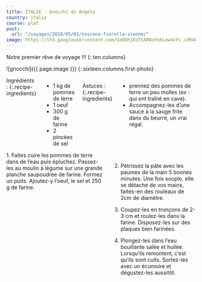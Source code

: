 ```yaml
---
title: ITALIE - Gnocchi di Angela
country: italie
course: plat
post:
  url: "/voyages/2018/05/01/toscane-fiorella-sienne/"
image: https://lh3.googleusercontent.com/Ua9Uhj8zTSARBcFekLew4cFc_cdR4Gmo9G8rzL7cDZ_fTX7YncXgS-_6urQ8HtEHSyq09VOk2-wMiA2MNCDNABYRK7zGANzNx4Ipws38-kL6Z6XQ1BBBESHB0cVOlbwQWPHAOEiO4_ROQBQuwPwfLhA8B4Mr8Ezfg1dhU7V5dG8LBxJyw7sW1IkeDvGI2F14scLBXO1Rdi9yIyUnUQ_aAQFstHSgm1iuMdyxHMX1eqRSMNzGbZ867b-qUY8eCQ0dBc80WhWfgCeIRPQaL02dmRi3kxJqYBp7-6e_Agn76t6H9fmPS0eLntx5fCMnYehCD3n2otvZm6ytE_EGcY4UuEJcChUszGxSPZTd-7ySf5AEuzuqw4uWdIOHDTZcnlkSFnUAykkRtwmJas8t-rinuSZcm-ubaJrfCrLvNnrUqABrYJ3mPIW7R8YkwXHuFUB8avlj8NtB5aNVCV0l0hi8VjbD5IEjD6KwfYatb3JHaUjZv6lA2onq9MwNXGEgvbf2xhR2GwP8OuW_BhwZC_-Nl2eH_EKDy4tquXtoXHfFBWGTFzo-1dQBCcODHQLtdRiqNh6EJNIMuctbZvslX1_x7MR4AnDFze8ljZ7tox-9pjBkelTXzaMYzellLipibB0nb-T91Fw4mDk5CvqEzOde-KPhA5-Mw8X9CG5ZYIsC_xpAKU7qLqbjXk59-J8AqxbIZA1LFuZCOeBmAC6RI8RQX-IO=w900
---
```


Notre premier rêve de voyage !!!
{:.ten.columns}
<!--fin extrait-->

![gnocchi]({{ page.image }})
{:.sixteen.columns.first-photo}

<div class="four columns" markdown="1">
Ingrédients :
{:.recipe-ingredients}

- 1 kg de pommes de terre
- 1 oeuf
- 300 g de farine
- 2 pincées de sel

Astuces :
{:.recipe-ingredients}

- prennez des pommes de terre un peu molles (ex : qui ont traîné en cave).
- Accompagnez-les d’une sauce à la sauge frite dans du beurre, un vrai régal.
</div>

<div class="ten columns" markdown="1">
1. Faites cuire les pommes de terre dans de l’eau puis épluchez. Passez-les au moulin à légume sur une grande planche saupoudrée de farine. Formez un puits. Ajoutez-y l’oeuf, le sel et 250 g de farine.

2. Pétrissez la pâte avec les paumes de la main 5 bonnes minutes. Une fois souple, elle se détache de vos mains, faites-en des rouleaux de 2cm de diamètre.

3. Coupez-les en tronçons de 2-3 cm et roulez-les dans la farine. Disposez-les sur des plaques bien farinées.

4. Plongez-les dans l’eau bouillante salée et huilée. Lorsqu’ils remontent, c’est qu’ils sont cuits. Sortez-les avec un écumoire et dégustez-les aussitôt.
</div>
